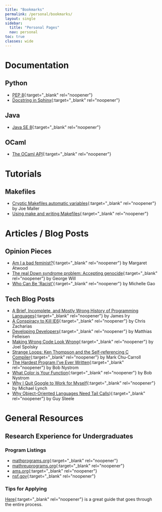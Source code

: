 ```yaml
---
title: "Bookmarks"
permalink: /personal/bookmarks/
layout: single
sidebar:
  title: "Personal Pages"
  nav: personal
toc: true
classes: wide
---
```


# Documentation
## Python
- [PEP 8](https://www.python.org/dev/peps/pep-0008/){:target="_blank" rel="noopener"}
- [Docstring in Sphinx](https://sphinx-rtd-tutorial.readthedocs.io/en/latest/docstrings.html){:target="_blank" rel="noopener"}

## Java
- [Java SE 8](https://docs.oracle.com/javase/8/docs/api/overview-summary.html){:target="_blank" rel="noopener"}

## OCaml
- [The OCaml API](https://caml.inria.fr/pub/docs/manual-ocaml/libref/){:target="_blank" rel="noopener"}

# Tutorials
## Makefiles
- [Cryptic Makefiles automatic variables](https://dotjoeblog.wordpress.com/2015/07/27/cryptic-makefile-automatic-variables/){:target="_blank" rel="noopener"} by Joe Maller
- [Using make and writing Makefiles](https://www.cs.swarthmore.edu/~newhall/unixhelp/howto_makefiles.html){:target="_blank" rel="noopener"}

# Articles / Blog Posts

## Opinion Pieces
- [Am I a bad feminist?](https://www.theglobeandmail.com/opinion/am-i-a-bad-feminist/article37591823/){:target="_blank" rel="noopener"} by Margaret Atwood
- [The real Down syndrome problem: Accepting genocide](https://www.washingtonpost.com/opinions/whats-the-real-down-syndrome-problem-the-genocide/2018/03/14/3c4f8ab8-26ee-11e8-b79d-f3d931db7f68_story.html){:target="_blank" rel="noopener"} by George Will
- [Who Can Be 'Racist'](https://www.thecrimson.com/column/between-the-lines/article/2018/8/10/gao-who-can-be-racist/){:target="_blank" rel="noopener"} by Michelle Gao

## Tech Blog Posts
- [A Brief, Incomplete, and Mostly Wrong History of Programming Languages](https://james-iry.blogspot.com/2009/05/brief-incomplete-and-mostly-wrong.html){:target="_blank" rel="noopener"} by James Iry
- [A Conspiracy to Kill IE6](https://blog.chriszacharias.com/a-conspiracy-to-kill-ie6){:target="_blank" rel="noopener"} by Chris Zacharias
- [Developing Developers](https://felleisen.org/matthias/Thoughts/Developing_Developers.html){:target="_blank" rel="noopener"} by Matthias Felleisen
- [Making Wrong Code Look Wrong](https://www.joelonsoftware.com/2005/05/11/making-wrong-code-look-wrong/){:target="_blank" rel="noopener"} by Joel Spolsky
- [Strange Loops: Ken Thompson and the Self-referencing C Compiler](){:target="_blank" rel="noopener"} by Mark Chu-Carroll
- [The Hardest Program I've Ever Written](https://journal.stuffwithstuff.com/2015/09/08/the-hardest-program-ive-ever-written/){:target="_blank" rel="noopener"} by Bob Nystrom
- [What Color is Your Function](https://journal.stuffwithstuff.com/2015/02/01/what-color-is-your-function/){:target="_blank" rel="noopener"} by Bob Nystrom
- [Why I Quit Google to Work for Myself](https://mtlynch.io/why-i-quit-google/){:target="_blank" rel="noopener"} by Michael Lynch
- [Why Object-Oriented Languages Need Tail Calls](https://eighty-twenty.org/2011/10/01/oo-tail-calls)){:target="_blank" rel="noopener"} by Guy Steele

# General Resources
## Research Experience for Undergraduates
### Program Listings
- [mathprograms.org](https://www.mathprograms.org/db?joblist){:target="_blank" rel="noopener"}
- [mathreuprograms.org](https://www.mathreuprograms.org/){:target="_blank" rel="noopener"}
- [ams.org](http://www.ams.org/opportunities/){:target="_blank" rel="noopener"}
- [nsf.gov](https://www.nsf.gov/crssprgm/reu/list_result.jsp?unitid=5044&showItems=All){:target="_blank" rel="noopener"}

### Tips for Applying
[Here](https://web.math.princeton.edu/~lji/reus/){:target="_blank" rel="noopener"} is a great guide that goes through the entire process.
